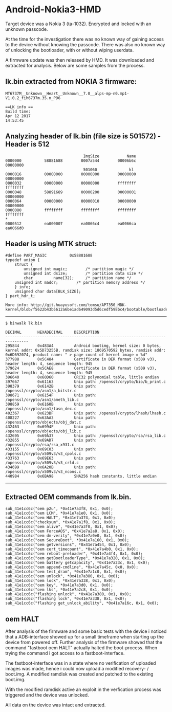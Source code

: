 # Android-Nokia3-HMD

Target device was a Nokia 3 (ta-1032). Encrypted and locked with an unknown passcode. 

At the time for the investigation there was no known way of gaining access to the device without
knowing the passcode. There was also no known way of unlocking the bootloader, with or without wiping userdata.

A firmware update was then released by HMD. It was downloaded and extracted for analysis. Below are some samples from the
process.

## lk.bin extracted from NOKIA 3 firmware:
```
MT6737M__Unknown__Heart__Unknown__7.0__alps-mp-n0.mp1-V1.0.2_fih6737m.35.n_P96

==LK info ==
Build time:
Apr 12 2017
14:53:45
```

## Analyzing header of lk.bin (file size is 501572) - Header is 512
```
                                  ImgSize            Name
0000000          58881688        0007a544        00006b6c        00000000
                                  501060              kl
0000016          00000000        00000000        00000000        00000000
0000032          00000000        00000000        ffffffff        ffffffff
0000048          58891689        00000200        00000001        00000000
0000064          00000000        00000010        00000000        00000000
0000080          ffffffff        ffffffff        ffffffff        ffffffff
*
0000512          ea000007        ea0066c4        ea0066ca        ea0066d0
```
## Header is using MTK struct:
```
#define PART_MAGIC          0x58881688
typedef union {
    struct {    
        unsigned int magic;        /* partition magic */
        unsigned int dsize;        /* partition data size */
        char         name[32];     /* partition name */
	unsigned int maddr;        /* partition memory address */
    } info;
    unsigned char data[BLK_SIZE];
} part_hdr_t;

More info: http://git.huayusoft.com/tomsu/AP7350_MDK-kernel/blob/f5622b43b5612a6be1ad649093d5d6cedf598bc4/bootable/bootloader/lk/platform/mt6735/include/platform/partition.h
```
--------------------------------------------------------------------------------
```
$ binwalk lk.bin 

DECIMAL       HEXADECIMAL     DESCRIPTION
--------------------------------------------------------------------------------
295844        0x483A4         Android bootimg, kernel size: 0 bytes, kernel addr: 0x5D73255B, ramdisk size: 1869570592 bytes, ramdisk addr: 0x6D692074, product name: " > page count of kernel image = %d"
377988        0x5C484         Certificate in DER format (x509 v3), header length: 4, sequence length: 945
379624        0x5CAE8         Certificate in DER format (x509 v3), header length: 4, sequence length: 945
396640        0x60D60         CRC32 polynomial table, little endian
397667        0x61163         Unix path: /openssl/crypto/bio/b_print.c
398379        0x6142B         Unix path: /openssl/crypto/asn1/a_bitstr.c
398671        0x6154F         Unix path: /openssl/crypto/asn1/ameth_lib.c
398859        0x6160B         Unix path: /openssl/crypto/asn1/tasn_dec.c
402367        0x623BF         Unix path: /openssl/crypto/lhash/lhash.c
408227        0x63AA3         Unix path: /openssl/crypto/objects/obj_dat.c
432463        0x6994F         Unix path: /openssl/crypto/objects/obj_lib.c
432695        0x69A37         Unix path: /openssl/crypto/rsa/rsa_lib.c
432855        0x69AD7         Unix path: /openssl/crypto/rsa/rsa_x931.c
433155        0x69C03         Unix path: /openssl/crypto/x509v3/v3_cpols.c
433763        0x69E63         Unix path: /openssl/crypto/x509v3/v3_crld.c
434699        0x6A20B         Unix path: /openssl/crypto/x509v3/v3_ncons.c
440984        0x6BA98         SHA256 hash constants, little endian
```
--------------------------------------------------------------------------------

## Extracted OEM commands from lk.bin.
```
sub_41e1cc6c("oem p2u", *0x41e7a3f8, 0x1, 0x0);
sub_41e1cc6c("oem LCM", *0x41e7a1e0, 0x1, 0x0);
sub_41e1cc6c("oem HALT", *0x41e7a374, 0x1, 0x0);
sub_41e1cc6c("checksum", *0x41e7a1f8, 0x1, 0x0);
sub_41e1cc6c("oem alive", *0x41e7a3f0, 0x1, 0x0);
sub_41e1cc6c("oem ForceAOS", *0x41e7a2a8, 0x1, 0x0);
sub_41e1cc6c("oem dm-verity", *0x41e7a0e0, 0x1, 0x0);
sub_41e1cc6c("oem SecureBoot", *0x41e7a160, 0x1, 0x0);
sub_41e1cc6c("oem getversions", *0x41e7a454, 0x1, 0x0);
sub_41e1cc6c("oem cert_timecount", *0x41e7a4b0, 0x1, 0x0);
sub_41e1cc6c("oem reboot-preloader", *0x41e7a4f4, 0x1, 0x0);
sub_41e1cc6c("oem getBootloaderType", *0x41e7a320, 0x1, 0x0);
sub_41e1cc6c("oem battery getcapacity", *0x41e7a23c, 0x1, 0x0);
sub_41e1cc6c("oem append-cmdline", *0x41e7a45c, 0x0, 0x0);
sub_41e1cc6c("oem test_dram", *0x41e7a1c0, 0x1, 0x0);
sub_41e1cc6c("oem unlock", *0x41e7a380, 0x1, 0x0);
sub_41e1cc6c("oem lock", *0x41e7a338, 0x1, 0x0);
sub_41e1cc6c("oem key", *0x41e7a3d0, 0x1, 0x0);
sub_41e1cc6c("oem lks", *0x41e7a2c8, 0x1, 0x0);
sub_41e1cc6c("flashing unlock", *0x41e7a380, 0x1, 0x0);
sub_41e1cc6c("flashing lock", *0x41e7a338, 0x1, 0x0);
sub_41e1cc6c("flashing get_unlock_ability", *0x41e7a16c, 0x1, 0x0);
```
## oem HALT

After analysis of the firmware and some basic tests with the device i noticed that a ADB-interface showed up for a small timeframe when starting up the device from powered off. Further analysis of the firmware showed that the command "fastboot oem HALT" actually halted the boot-process. When trying the command i got access to a fastboot-interface.

The fastboot-interface was in a state where no verification of uploaded images was made, hence i could now upload a modified recovery- / boot.img. A modified ramdisk was created and patched to the existing boot.img. 

With the modified ramdisk active an exploit in the verfication process was triggered and the device was unlocked.

All data on the device was intact and extracted.
